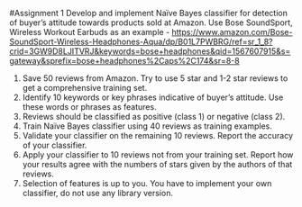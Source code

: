 #Assignment 1
Develop and implement Naïve Bayes classifier for detection of buyer’s attitude towards products sold at Amazon. 
Use Bose SoundSport, Wireless Workout Earbuds as an example - https://www.amazon.com/Bose-SoundSport-Wireless-Headphones-Aqua/dp/B01L7PWBRG/ref=sr_1_8?crid=3GW9D8LJITVRJ&keywords=bose+headphones&qid=1567607915&s=gateway&sprefix=bose+headphones%2Caps%2C174&sr=8-8

1) Save 50 reviews from Amazon. Try to use 5 star and 1-2 star reviews to get a comprehensive training set.
2) Identify 10 keywords or key phrases indicative of buyer’s attitude. Use these words or phrases as features. 
3) Reviews should be classified as positive (class 1) or negative (class 2).
4) Train Naïve Bayes classifier using 40 reviews as training examples.
5) Validate your classifier on the remaining 10 reviews. Report the accuracy of your classifier.
6) Apply your classifier to 10 reviews not from your training set. Report how your results agree with the numbers of stars given by the authors of that reviews.
7) Selection of features is up to you. You have to implement your own classifier, do not use any library version.
